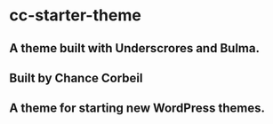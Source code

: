 # cc-starter-theme
 
## A theme built with Underscrores and Bulma.
## Built by Chance Corbeil

## A theme for starting new WordPress themes.